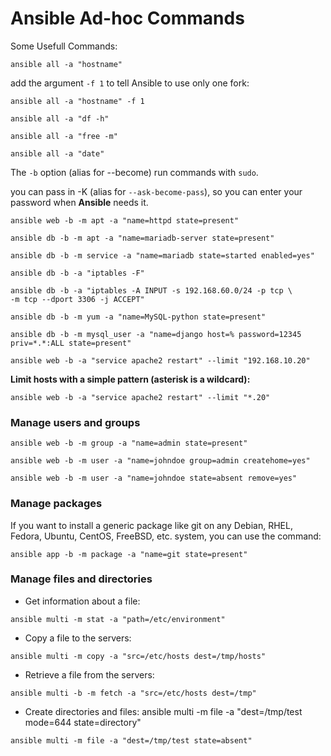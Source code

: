# Ansible Ad-hoc Commands
Some Usefull Commands:
```
ansible all -a "hostname"
```
add the argument `-f 1` to tell Ansible to use only one fork:
```
ansible all -a "hostname" -f 1
```
```
ansible all -a "df -h"
```
```
ansible all -a "free -m"
```
```
ansible all -a "date"
```

The `-b` option (alias for --become) run commands with `sudo`.

you can pass in -K (alias for `--ask-become-pass`), so you can enter your password when **Ansible** needs it.
```
ansible web -b -m apt -a "name=httpd state=present"
```

```
ansible db -b -m apt -a "name=mariadb-server state=present"
```
```
ansible db -b -m service -a "name=mariadb state=started enabled=yes"
```
```
ansible db -b -a "iptables -F"
```
```
ansible db -b -a "iptables -A INPUT -s 192.168.60.0/24 -p tcp \
-m tcp --dport 3306 -j ACCEPT"
```
```
ansible db -b -m yum -a "name=MySQL-python state=present"
```
```
ansible db -b -m mysql_user -a "name=django host=% password=12345 priv=*.*:ALL state=present"
```
```
ansible web -b -a "service apache2 restart" --limit "192.168.10.20"
```

<b>Limit hosts with a simple pattern (asterisk is a wildcard):</b>
```
ansible web -b -a "service apache2 restart" --limit "*.20"
```

### Manage users and groups
```
ansible web -b -m group -a "name=admin state=present"
```
```
ansible web -b -m user -a "name=johndoe group=admin createhome=yes"
```
```
ansible web -b -m user -a "name=johndoe state=absent remove=yes"
```

### Manage packages
If you want to install a generic package like git on any Debian, RHEL, Fedora, Ubuntu, CentOS, FreeBSD, etc. system, you can use the command:
```
ansible app -b -m package -a "name=git state=present"
```

### Manage files and directories

* Get information about a file:
```
ansible multi -m stat -a "path=/etc/environment"
```

* Copy a file to the servers:
```
ansible multi -m copy -a "src=/etc/hosts dest=/tmp/hosts"
```

* Retrieve a file from the servers:
```
ansible multi -b -m fetch -a "src=/etc/hosts dest=/tmp"
```

* Create directories and files:
ansible multi -m file -a "dest=/tmp/test mode=644 state=directory"
```
ansible multi -m file -a "dest=/tmp/test state=absent"
```

